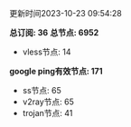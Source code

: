 更新时间2023-10-23 09:54:28

**总订阅: 36**
**总节点: 6952**
- vless节点: 14

**google ping有效节点: 171**
- ss节点: 65
- v2ray节点: 65
- trojan节点: 41
